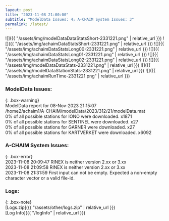 ```yaml
---
layout: post
title: "2023-11-08 21:00:00"
subtitle: "ModelData Issues: 4; A-CHAIM System Issues: 3"
permalink: /latest/
---
```


![]({{ "/assets/img/modelDataDataStatsShort-2331221.png" | relative_url }})
![]({{ "/assets/img/achaimDataStatsShort-2331221.png" | relative_url }})
![]({{ "/assets/img/achaimDataStatsLong00-2331221.png" | relative_url }})
![]({{ "/assets/img/achaimDataStatsLong01-2331221.png" | relative_url }})
![]({{ "/assets/img/achaimDataStatsLong02-2331221.png" | relative_url }})
![]({{ "/assets/img/modelDataDataStats-2331221.png" | relative_url }})
![]({{ "/assets/img/modelDataStationStats-2331221.png" | relative_url }})
![]({{ "/assets/img/achaimRunTime-2331221.png" | relative_url }})


### ModelData Issues:  
  
{: .box-warning}  
 ModelData report for 08-Nov-2023 21:15:07   
 /home2/achaim1/A-CHAIM/modelData/2023/312/21/modelData.mat   
 0% of all possible stations for IONO were downloaded. x1871   
 0% of all possible stations for SENTINEL were downloaded. x27   
 0% of all possible stations for GARNER were downloaded. x27   
 0% of all possible stations for KARTVERKET were downloaded. x6092   
  
### A-CHAIM System Issues:  
  
{: .box-error}  
2023-11-08 20:09:47 RINEX is neither version 2.xx or 3.xx  
2023-11-08 21:09:58 RINEX is neither version 2.xx or 3.xx  
2023-11-08 21:31:59 First input can not be empty. Expected a non-empty character vector or a valid file-id.  

### Logs:  
  
{: .box-note}  
[Logs.zip]({{ "/assets/other/logs.zip" | relative_url }})  
[Log Info]({{ "/logInfo" | relative_url }})  
